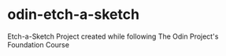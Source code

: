 # odin-etch-a-sketch
Etch-a-Sketch Project created while following The Odin Project's Foundation Course
